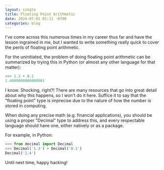 ```yaml
---
layout: single 
title: Floating Point Arithmetic
date: 2024-07-01 01:11 -0700
categories: blog
---
```


I've come across this numerous times in my career thus far and have the lesson ingrained in me, but
I wanted to write something really quick to cover the perils of floating point arithmetic.

For the uninitiated, the problem of doing floating point arithmetic can be summarized by trying this
in Python (or almost any other language for that matter):
```python
>>> 1.3 + 0.1
1.4000000000000001
```

I know. Shocking, right?! There are many resources that go into great detail about why this happens,
so I won't do it here. Suffice it to say that the "floating point" type is imprecise due to the
nature of how the number is stored in computing. 

When doing any precise math (e.g. financial applications), you should be using a proper "Decimal"
type to address this, and every respectable language should have one, either natively or as a
package.

For example, in Python:
```python
>>> from decimal import Decimal
>>> Decimal('1.3') + Decimal('0.1')
Decimal('1.4')
```

Until next time, happy hacking!